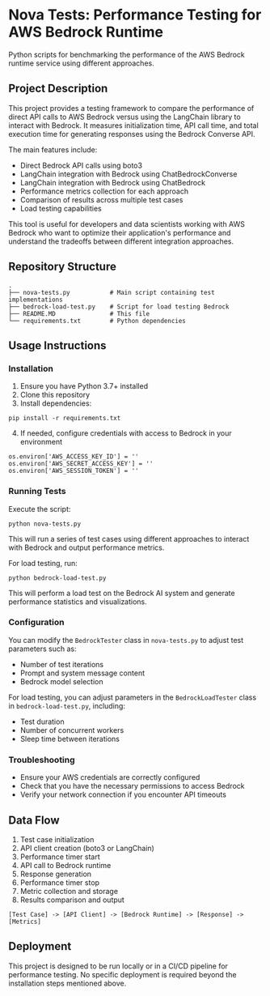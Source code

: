# Nova Tests: Performance Testing for AWS Bedrock Runtime

Python scripts for benchmarking the performance of the AWS Bedrock runtime service using different approaches.

## Project Description

This project provides a testing framework to compare the performance of direct API calls to AWS Bedrock versus using the LangChain library to interact with Bedrock. It measures initialization time, API call time, and total execution time for generating responses using the Bedrock Converse API.

The main features include:

- Direct Bedrock API calls using boto3
- LangChain integration with Bedrock using ChatBedrockConverse
- LangChain integration with Bedrock using ChatBedrock
- Performance metrics collection for each approach
- Comparison of results across multiple test cases
- Load testing capabilities

This tool is useful for developers and data scientists working with AWS Bedrock who want to optimize their application's performance and understand the tradeoffs between different integration approaches.

## Repository Structure

```
.
├── nova-tests.py           # Main script containing test implementations
├── bedrock-load-test.py    # Script for load testing Bedrock
├── README.MD               # This file
└── requirements.txt        # Python dependencies
```

## Usage Instructions

### Installation

1. Ensure you have Python 3.7+ installed
2. Clone this repository
3. Install dependencies:

```
pip install -r requirements.txt
```

4. If needed, configure credentials with access to Bedrock in your environment

```
os.environ['AWS_ACCESS_KEY_ID'] = ''
os.environ['AWS_SECRET_ACCESS_KEY'] = ''
os.environ['AWS_SESSION_TOKEN'] = ''
```

### Running Tests

Execute the script:

```
python nova-tests.py
```

This will run a series of test cases using different approaches to interact with Bedrock and output performance metrics.

For load testing, run:

```
python bedrock-load-test.py
```

This will perform a load test on the Bedrock AI system and generate performance statistics and visualizations.

### Configuration

You can modify the `BedrockTester` class in `nova-tests.py` to adjust test parameters such as:

- Number of test iterations
- Prompt and system message content
- Bedrock model selection

For load testing, you can adjust parameters in the `BedrockLoadTester` class in `bedrock-load-test.py`, including:

- Test duration
- Number of concurrent workers
- Sleep time between iterations

### Troubleshooting

- Ensure your AWS credentials are correctly configured
- Check that you have the necessary permissions to access Bedrock
- Verify your network connection if you encounter API timeouts

## Data Flow

1. Test case initialization
2. API client creation (boto3 or LangChain)
3. Performance timer start
4. API call to Bedrock runtime
5. Response generation
6. Performance timer stop
7. Metric collection and storage
8. Results comparison and output

```
[Test Case] -> [API Client] -> [Bedrock Runtime] -> [Response] -> [Metrics]
```

## Deployment

This project is designed to be run locally or in a CI/CD pipeline for performance testing. No specific deployment is required beyond the installation steps mentioned above.